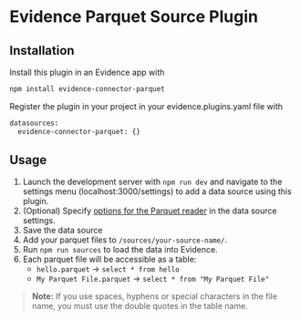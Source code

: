 # Evidence Parquet Source Plugin

## Installation

Install this plugin in an Evidence app with
```bash
npm install evidence-connector-parquet
```

Register the plugin in your project in your evidence.plugins.yaml file with
```bash
datasources:
  evidence-connector-parquet: {}
```

## Usage

1. Launch the development server with `npm run dev` and navigate to the settings menu (localhost:3000/settings) to add a data source using this plugin.
2. (Optional) Specify [options for the Parquet reader](https://duckdb.org/docs/data/parquet/overview.html#parameters) in the data source settings.
3. Save the data source
4. Add your parquet files to `/sources/your-source-name/`.
5. Run `npm run sources` to load the data into Evidence.
6. Each parquet file will be accessible as a table:
   - `hello.parquet` -> `select * from hello`
   - `My Parquet File.parquet` -> `select * from "My Parquet File"`

> **Note:** If you use spaces, hyphens or special characters in the file name, you must use the double quotes in the table name.
